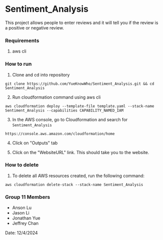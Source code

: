 # Sentiment_Analysis
This project allows people to enter reviews and it will tell you if the review is a positive or negative review.

### Requirements
1. aws cli 

### How to run
1. Clone and cd into repository

```git clone https://github.com/YueKnowWho/Sentiment_Analysis.git && cd Sentiment_Analysis```

2. Run cloudformation command using aws cli

```aws cloudformation deploy --template-file template.yaml --stack-name Sentiment_Analysis --capabilities CAPABILITY_NAMED_IAM```

3. In the AWS console, go to Cloudformation and search for `Sentiment_Analysis`

```https://console.aws.amazon.com/cloudformation/home```

4. Click on "Outputs" tab

5. Click on the "WebsiteURL" link. This should take you to the website.

### How to delete
1. To delete all AWS resources created, run the following command:

```aws cloudformation delete-stack --stack-name Sentiment_Analysis```

### Group 11 Members
* Anson Lu
* Jason Li
* Jonathan Yue
* Jeffrey Chan

Date: 12/4/2024